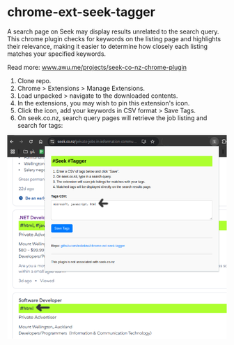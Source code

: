 # chrome-ext-seek-tagger

A search page on Seek may display results unrelated to the search query. This chrome plugin checks for keywords on the listing page and highlights their relevance, making it easier to determine how closely each listing matches your specified keywords.

Read more: <a href="https://www.awu.me/projects/seek-co-nz-chrome-plugin">www.awu.me/projects/seek-co-nz-chrome-plugin</a>

1. Clone repo.
2. Chrome > Extensions > Manage Extensions.
3. Load unpacked > navigate to the downloaded contents.
4. In the extensions, you may wish to pin this extension's icon.
5. Click the icon, add your keywords in CSV format > Save Tags.
6. On seek.co.nz, search query pages will retrieve the job listing and search for tags:

<img src="seektagger.png">
